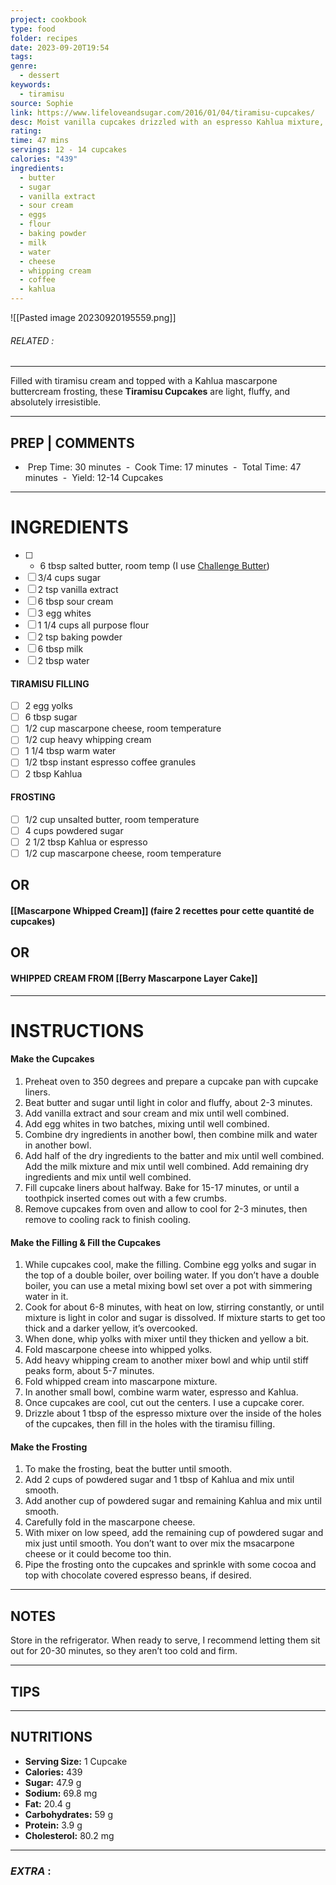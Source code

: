 ```yaml
---
project: cookbook
type: food
folder: recipes
date: 2023-09-20T19:54
tags: 
genre:
  - dessert
keywords:
  - tiramisu
source: Sophie
link: https://www.lifeloveandsugar.com/2016/01/04/tiramisu-cupcakes/
desc: Moist vanilla cupcakes drizzled with an espresso Kahlua mixture, filled with tiramisu filling and topped with a light Kahlua mascarpone buttercream.
rating: 
time: 47 mins
servings: 12 - 14 cupcakes
calories: "439"
ingredients:
  - butter
  - sugar
  - vanilla extract
  - sour cream
  - eggs
  - flour
  - baking powder
  - milk
  - water
  - cheese
  - whipping cream
  - coffee
  - kahlua
---
```


![[Pasted image 20230920195559.png]]
###### *RELATED* : 
---
Filled with tiramisu cream and topped with a Kahlua mascarpone buttercream frosting, these **Tiramisu Cupcakes** are light, fluffy, and absolutely irresistible.

---
## PREP | COMMENTS

-  Prep Time: 30 minutes
 -  Cook Time: 17 minutes
 -  Total Time: 47 minutes
 -  Yield: 12-14 Cupcakes

---
# INGREDIENTS

- [ ] - 6 tbsp salted butter, room temp (I use [Challenge Butter](https://challengedairy.com/butter))
- [ ] 3/4 cups sugar
- [ ] 2 tsp vanilla extract
- [ ] 6 tbsp sour cream
- [ ] 3 egg whites
- [ ] 1 1/4 cups all purpose flour
- [ ] 2 tsp baking powder
- [ ] 6 tbsp milk
- [ ] 2 tbsp water

#### TIRAMISU FILLING

- [ ] 2 egg yolks
- [ ] 6 tbsp sugar
- [ ] 1/2 cup mascarpone cheese, room temperature
- [ ] 1/2 cup heavy whipping cream
- [ ] 1 1/4 tbsp warm water
- [ ] 1/2 tbsp instant espresso coffee granules 
- [ ] 2 tbsp Kahlua

#### FROSTING 

- [ ] 1/2 cup unsalted butter, room temperature
- [ ] 4 cups powdered sugar
- [ ] 2 1/2 tbsp Kahlua or espresso
- [ ] 1/2 cup mascarpone cheese, room temperature

## OR 

#### [[Mascarpone Whipped Cream]] (faire 2 recettes pour cette quantité de cupcakes)

## OR

#### WHIPPED CREAM FROM [[Berry Mascarpone Layer Cake]]

---
# INSTRUCTIONS

#### Make the Cupcakes

1. Preheat oven to 350 degrees and prepare a cupcake pan with cupcake liners.
2. Beat butter and sugar until light in color and fluffy, about 2-3 minutes.
3. Add vanilla extract and sour cream and mix until well combined.
4. Add egg whites in two batches, mixing until well combined.
5. Combine dry ingredients in another bowl, then combine milk and water in another bowl.
6. Add half of the dry ingredients to the batter and mix until well combined. Add the milk mixture and mix until well combined. Add remaining dry ingredients and mix until well combined.
7. Fill cupcake liners about halfway. Bake for 15-17 minutes, or until a toothpick inserted comes out with a few crumbs.
8. Remove cupcakes from oven and allow to cool for 2-3 minutes, then remove to cooling rack to finish cooling.

#### Make the Filling & Fill the Cupcakes

1. While cupcakes cool, make the filling. Combine egg yolks and sugar in the top of a double boiler, over boiling water. If you don’t have a double boiler, you can use a metal mixing bowl set over a pot with simmering water in it.
2. Cook for about 6-8 minutes, with heat on low, stirring constantly, or until mixture is light in color and sugar is dissolved. If mixture starts to get too thick and a darker yellow, it’s overcooked.
3. When done, whip yolks with mixer until they thicken and yellow a bit.
4. Fold mascarpone cheese into whipped yolks.
5. Add heavy whipping cream to another mixer bowl and whip until stiff peaks form, about 5-7 minutes.
6. Fold whipped cream into mascarpone mixture.
7. In another small bowl, combine warm water, espresso and Kahlua.
8. Once cupcakes are cool, cut out the centers. I use a cupcake corer.
9. Drizzle about 1 tbsp of the espresso mixture over the inside of the holes of the cupcakes, then fill in the holes with the tiramisu filling.

#### Make the Frosting

1. To make the frosting, beat the butter until smooth.
2. Add 2 cups of powdered sugar and 1 tbsp of Kahlua and mix until smooth.
3. Add another cup of powdered sugar and remaining Kahlua and mix until smooth.
4. Carefully fold in the mascarpone cheese.
5. With mixer on low speed, add the remaining cup of powdered sugar and mix just until smooth. You don’t want to over mix the msacarpone cheese or it could become too thin.
6. Pipe the frosting onto the cupcakes and sprinkle with some cocoa and top with chocolate covered espresso beans, if desired.

---
## NOTES

Store in the refrigerator. When ready to serve, I recommend letting them sit out for 20-30 minutes, so they aren’t too cold and firm.

---
## TIPS



---
## NUTRITIONS

- **Serving Size:** 1 Cupcake
- **Calories:** 439
- **Sugar:** 47.9 g
- **Sodium:** 69.8 mg
- **Fat:** 20.4 g
- **Carbohydrates:** 59 g
- **Protein:** 3.9 g
- **Cholesterol:** 80.2 mg

---
### *EXTRA* :



